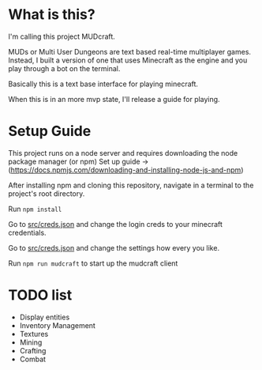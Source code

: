 # What is this?

I'm calling this project MUDcraft.

MUDs or Multi User Dungeons are text based real-time multiplayer games. Instead, I built a version of one that uses Minecraft as the engine and you play through a bot on the terminal. 

Basically this is a text base interface for playing minecraft.

When this is in an more mvp state, I'll release a guide for playing.

# Setup Guide

This project runs on a node server and requires downloading the node package manager (or npm) 
Set up guide -> (https://docs.npmjs.com/downloading-and-installing-node-js-and-npm)

After installing npm and cloning this repository, navigate in a terminal to the project's root directory.

Run `npm install`

Go to [src/creds.json](./src/creds.json) and change the login creds to your minecraft credentials. 

Go to [src/creds.json](./src/settings.json) and change the settings how every you like.

Run `npm run mudcraft` to start up the mudcraft client

# TODO list

- Display entities
- Inventory Management
- Textures
- Mining
- Crafting
- Combat
